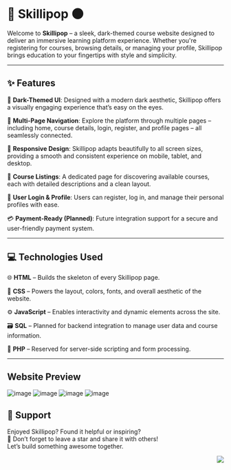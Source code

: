 # 🚀 Skillipop 🌑  
Welcome to **Skillipop** – a sleek, dark-themed course website designed to deliver an immersive learning platform experience. Whether you're registering for courses, browsing details, or managing your profile, Skillipop brings education to your fingertips with style and simplicity.

---

## ✨ Features  

🎨 **Dark-Themed UI**: Designed with a modern dark aesthetic, Skillipop offers a visually engaging experience that’s easy on the eyes.  

📄 **Multi-Page Navigation**: Explore the platform through multiple pages – including home, course details, login, register, and profile pages – all seamlessly connected.  

📱 **Responsive Design**: Skillipop adapts beautifully to all screen sizes, providing a smooth and consistent experience on mobile, tablet, and desktop.  

📘 **Course Listings**: A dedicated page for discovering available courses, each with detailed descriptions and a clean layout.  

👤 **User Login & Profile**: Users can register, log in, and manage their personal profiles with ease.  

💳 **Payment-Ready (Planned)**: Future integration support for a secure and user-friendly payment system.  

---

## 💻 Technologies Used  

🌐 **HTML** – Builds the skeleton of every Skillipop page.  

🎨 **CSS** – Powers the layout, colors, fonts, and overall aesthetic of the website.  

⚙️ **JavaScript** – Enables interactivity and dynamic elements across the site.  

🗃️ **SQL** – Planned for backend integration to manage user data and course information.  

🧩 **PHP** – Reserved for server-side scripting and form processing.

---
## Website Preview
![image](https://github.com/user-attachments/assets/9eb9ec13-e058-4248-9744-d311fcfc262d)
![image](https://github.com/user-attachments/assets/9e8b0a62-bcb9-443f-85c5-6266b3024f5f)
![image](https://github.com/user-attachments/assets/7dfbf940-b54a-4b78-897b-e26b22aa276d)
![image](https://github.com/user-attachments/assets/e75aa4e7-02cd-4703-841a-b6713c762c2f)



## 💬 Support  

Enjoyed Skillipop? Found it helpful or inspiring?  
🌟 Don’t forget to leave a star and share it with others!  
Let’s build something awesome together.

<a href="#top"><img src="https://img.shields.io/badge/-Back%20to%20Top-red?style=for-the-badge" align="right"/></a>
